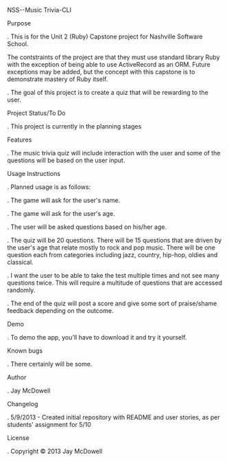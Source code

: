 NSS--Music Trivia-CLI

Purpose

. This is for the Unit 2 (Ruby) Capstone project for Nashville Software School.

The contstraints of the project are that they must use standard library Ruby with the exception of being able to use ActiveRecord as an ORM. Future exceptions may be added, but the concept with this capstone is to demonstrate mastery of Ruby itself.

. The goal of this project is to create a quiz that will be rewarding to the user.

Project Status/To Do

. This project is currently in the planning stages

Features

. The music trivia quiz will include interaction with the user and some of the questions will be based on the user input.

Usage Instructions

. Planned usage is as follows:

. The game will ask for the user's name.

. The game will ask for the user's age.

. The user will be asked questions based on his/her age.

. The quiz will be 20 questions.  There will be 15 questions that are driven by the user's age that relate mostly to rock and pop music.  There will be one question each from categories including jazz, country, hip-hop, oldies and classical.

. I want the user to be able to take the test multiple times and not see many questions twice.  This will require a multitude of questions that are accessed randomly.

. The end of the quiz will post a score and give some sort of praise/shame feedback depending on the outcome.

Demo

. To demo the app, you'll have to download it and try it yourself.

Known bugs

. There certainly will be some.

Author

. Jay McDowell

Changelog

. 5/9/2013 - Created initial repository with README and user stories, as per students' assignment for 5/10

License

. Copyright © 2013 Jay McDowell